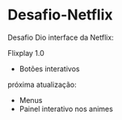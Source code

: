 # Desafio-Netflix

Desafio Dio interface da Netflix:

Flixplay 1.0

- Botões interativos

próxima atualização:

- Menus
- Painel interativo nos animes